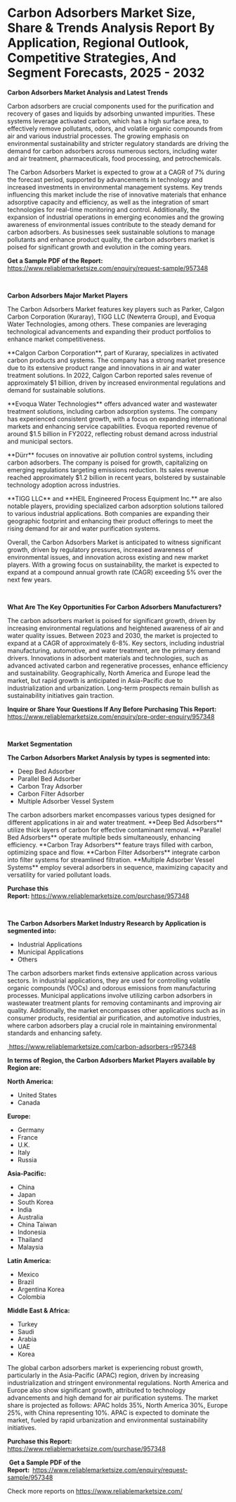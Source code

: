 <p><h1>Carbon Adsorbers Market Size, Share & Trends Analysis Report By Application, Regional Outlook, Competitive Strategies, And Segment Forecasts, 2025 - 2032</h1></p><p><strong>Carbon Adsorbers Market Analysis and Latest Trends</strong></p>
<p><p>Carbon adsorbers are crucial components used for the purification and recovery of gases and liquids by adsorbing unwanted impurities. These systems leverage activated carbon, which has a high surface area, to effectively remove pollutants, odors, and volatile organic compounds from air and various industrial processes. The growing emphasis on environmental sustainability and stricter regulatory standards are driving the demand for carbon adsorbers across numerous sectors, including water and air treatment, pharmaceuticals, food processing, and petrochemicals.</p><p>The Carbon Adsorbers Market is expected to grow at a CAGR of 7% during the forecast period, supported by advancements in technology and increased investments in environmental management systems. Key trends influencing this market include the rise of innovative materials that enhance adsorptive capacity and efficiency, as well as the integration of smart technologies for real-time monitoring and control. Additionally, the expansion of industrial operations in emerging economies and the growing awareness of environmental issues contribute to the steady demand for carbon adsorbers. As businesses seek sustainable solutions to manage pollutants and enhance product quality, the carbon adsorbers market is poised for significant growth and evolution in the coming years.</p></p>
<p><strong>Get a Sample PDF of the Report:&nbsp;</strong> <a href="https://www.reliablemarketsize.com/enquiry/request-sample/957348?utm_campaign=2274&utm_medium=2&utm_source=Github&utm_content=ia&utm_term=30012025&utm_id=carbon-adsorbers">https://www.reliablemarketsize.com/enquiry/request-sample/957348</a></p>
<p>&nbsp;</p>
<p><strong>Carbon Adsorbers Major Market Players</strong></p>
<p><p>The Carbon Adsorbers Market features key players such as Parker, Calgon Carbon Corporation (Kuraray), TIGG LLC (Newterra Group), and Evoqua Water Technologies, among others. These companies are leveraging technological advancements and expanding their product portfolios to enhance market competitiveness.</p><p>**Calgon Carbon Corporation**, part of Kuraray, specializes in activated carbon products and systems. The company has a strong market presence due to its extensive product range and innovations in air and water treatment solutions. In 2022, Calgon Carbon reported sales revenue of approximately $1 billion, driven by increased environmental regulations and demand for sustainable solutions.</p><p>**Evoqua Water Technologies** offers advanced water and wastewater treatment solutions, including carbon adsorption systems. The company has experienced consistent growth, with a focus on expanding international markets and enhancing service capabilities. Evoqua reported revenue of around $1.5 billion in FY2022, reflecting robust demand across industrial and municipal sectors.</p><p>**Dürr** focuses on innovative air pollution control systems, including carbon adsorbers. The company is poised for growth, capitalizing on emerging regulations targeting emissions reduction. Its sales revenue reached approximately $1.2 billion in recent years, bolstered by sustainable technology adoption across industries.</p><p>**TIGG LLC** and **HEIL Engineered Process Equipment Inc.** are also notable players, providing specialized carbon adsorption solutions tailored to various industrial applications. Both companies are expanding their geographic footprint and enhancing their product offerings to meet the rising demand for air and water purification systems.</p><p>Overall, the Carbon Adsorbers Market is anticipated to witness significant growth, driven by regulatory pressures, increased awareness of environmental issues, and innovation across existing and new market players. With a growing focus on sustainability, the market is expected to expand at a compound annual growth rate (CAGR) exceeding 5% over the next few years.</p></p>
<p>&nbsp;</p>
<p><strong>What Are The Key Opportunities For Carbon Adsorbers Manufacturers?</strong></p>
<p><p>The carbon adsorbers market is poised for significant growth, driven by increasing environmental regulations and heightened awareness of air and water quality issues. Between 2023 and 2030, the market is projected to expand at a CAGR of approximately 6-8%. Key sectors, including industrial manufacturing, automotive, and water treatment, are the primary demand drivers. Innovations in adsorbent materials and technologies, such as advanced activated carbon and regenerative processes, enhance efficiency and sustainability. Geographically, North America and Europe lead the market, but rapid growth is anticipated in Asia-Pacific due to industrialization and urbanization. Long-term prospects remain bullish as sustainability initiatives gain traction.</p></p>
<p><strong>Inquire or Share Your Questions If Any Before Purchasing This Report:</strong> <a href="https://www.reliablemarketsize.com/enquiry/pre-order-enquiry/957348?utm_campaign=2274&utm_medium=2&utm_source=Github&utm_content=ia&utm_term=30012025&utm_id=carbon-adsorbers">https://www.reliablemarketsize.com/enquiry/pre-order-enquiry/957348</a></p>
<p>&nbsp;</p>
<p><strong>Market Segmentation</strong></p>
<p><strong>The Carbon Adsorbers Market Analysis by types is segmented into:</strong></p>
<p><ul><li>Deep Bed Adsorber</li><li>Parallel Bed Adsorber</li><li>Carbon Tray Adsorber</li><li>Carbon Filter Adsorber</li><li>Multiple Adsorber Vessel System</li></ul></p>
<p><p>The carbon adsorbers market encompasses various types designed for different applications in air and water treatment. **Deep Bed Adsorbers** utilize thick layers of carbon for effective contaminant removal. **Parallel Bed Adsorbers** operate multiple beds simultaneously, enhancing efficiency. **Carbon Tray Adsorbers** feature trays filled with carbon, optimizing space and flow. **Carbon Filter Adsorbers** integrate carbon into filter systems for streamlined filtration. **Multiple Adsorber Vessel Systems** employ several adsorbers in sequence, maximizing capacity and versatility for varied pollutant loads.</p></p>
<p><strong>Purchase this Report:&nbsp;</strong><a href="https://www.reliablemarketsize.com/purchase/957348?utm_campaign=2274&utm_medium=2&utm_source=Github&utm_content=ia&utm_term=30012025&utm_id=carbon-adsorbers">https://www.reliablemarketsize.com/purchase/957348</a></p>
<p>&nbsp;</p>
<p><strong>The Carbon Adsorbers Market Industry Research by Application is segmented into:</strong></p>
<p><ul><li>Industrial Applications</li><li>Municipal Applications</li><li>Others</li></ul></p>
<p><p>The carbon adsorbers market finds extensive application across various sectors. In industrial applications, they are used for controlling volatile organic compounds (VOCs) and odorous emissions from manufacturing processes. Municipal applications involve utilizing carbon adsorbers in wastewater treatment plants for removing contaminants and improving air quality. Additionally, the market encompasses other applications such as in consumer products, residential air purification, and automotive industries, where carbon adsorbers play a crucial role in maintaining environmental standards and enhancing safety.</p></p>
<p><a href="https://www.reliablemarketsize.com/carbon-adsorbers-r957348?utm_campaign=2274&utm_medium=2&utm_source=Github&utm_content=ia&utm_term=30012025&utm_id=carbon-adsorbers">&nbsp;https://www.reliablemarketsize.com/carbon-adsorbers-r957348</a></p>
<p><strong>In terms of Region, the Carbon Adsorbers Market Players available by Region are:</strong></p>
<p>
    <p> <strong> North America: </strong>
        <ul>
            <li>United States</li>
            <li>Canada</li>
        </ul>
        </p> 
    <p> <strong> Europe: </strong>
        <ul>
            <li>Germany</li>
            <li>France</li>
            <li>U.K.</li>
            <li>Italy</li>
            <li>Russia</li>
        </ul>
        </p> 
    <p> <strong> Asia-Pacific: </strong>
        <ul>
            <li>China</li>
            <li>Japan</li>
            <li>South Korea</li>
            <li>India</li>
            <li>Australia</li>
            <li>China Taiwan</li>
            <li>Indonesia</li>
            <li>Thailand</li>
            <li>Malaysia</li>
        </ul>
        </p> 
    <p> <strong> Latin America: </strong>
        <ul>
            <li>Mexico</li>
            <li>Brazil</li>
            <li>Argentina Korea</li>
            <li>Colombia</li>
        </ul>
        </p> 
    <p> <strong> Middle East & Africa: </strong>
        <ul>
            <li>Turkey</li>
            <li>Saudi</li>
            <li>Arabia</li>
            <li>UAE</li>
            <li>Korea</li>
        </ul>
    </p>
    </p>
<p><p>The global carbon adsorbers market is experiencing robust growth, particularly in the Asia-Pacific (APAC) region, driven by increasing industrialization and stringent environmental regulations. North America and Europe also show significant growth, attributed to technology advancements and high demand for air purification systems. The market share is projected as follows: APAC holds 35%, North America 30%, Europe 25%, with China representing 10%. APAC is expected to dominate the market, fueled by rapid urbanization and environmental sustainability initiatives.</p></p>
<p><strong>Purchase this Report: </strong><a href="https://www.reliablemarketsize.com/purchase/957348?utm_campaign=2274&utm_medium=2&utm_source=Github&utm_content=ia&utm_term=30012025&utm_id=carbon-adsorbers">https://www.reliablemarketsize.com/purchase/957348</a></p>
<p>&nbsp;<strong>Get a Sample PDF of the Report:&nbsp;&nbsp;</strong><a href="https://www.reliablemarketsize.com/enquiry/request-sample/957348?utm_campaign=2274&utm_medium=2&utm_source=Github&utm_content=ia&utm_term=30012025&utm_id=carbon-adsorbers">https://www.reliablemarketsize.com/enquiry/request-sample/957348</a></p>
<p><strong></strong></p>
<p>Check more reports on <a href="https://www.reliablemarketsize.com/?utm_campaign=2274&utm_medium=2&utm_source=Github&utm_content=ia&utm_term=30012025&utm_id=carbon-adsorbers">https://www.reliablemarketsize.com/</a></p>
